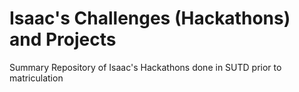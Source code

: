# Isaac's Challenges (Hackathons) and Projects

Summary Repository of Isaac's Hackathons done in SUTD prior to matriculation
